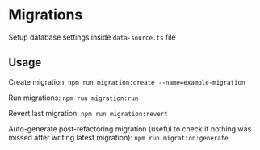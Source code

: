 # Migrations

Setup database settings inside `data-source.ts` file

## Usage

Create migration: `npm run migration:create --name=example-migration`

Run migrations: `npm run migration:run`

Revert last migration: `npm run migration:revert`

Auto-generate post-refactoring migration (useful to check if nothing was missed after writing latest migration): `npm run migration:generate`